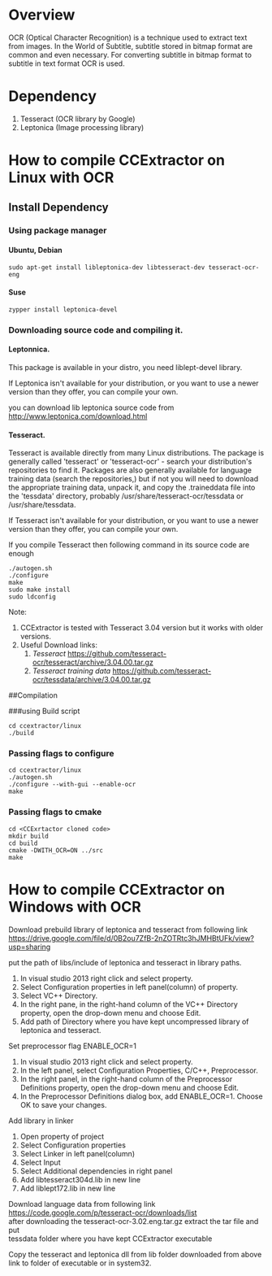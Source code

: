 # Overview
OCR (Optical Character Recognition) is a technique used to 
extract text from images. In the World of Subtitle, subtitle stored 
in bitmap format are common and even necessary. For converting subtitle 
in bitmap format to subtitle in text format OCR is used.

# Dependency
1. Tesseract (OCR library by Google)
2. Leptonica (Image processing library)

# How to compile CCExtractor on Linux with OCR

## Install Dependency

### Using package manager 
#### Ubuntu, Debian
```
sudo apt-get install libleptonica-dev libtesseract-dev tesseract-ocr-eng
```
#### Suse
```
zypper install leptonica-devel
```

### Downloading source code and compiling it.

#### Leptonnica.
This package is available in your distro, you need liblept-devel library.

If Leptonica isn't available for your distribution, or you want to use a newer version
 than they offer, you can compile your own.

you can download lib leptonica source code from  http://www.leptonica.com/download.html

#### Tesseract.
Tesseract is available directly from many Linux distributions. The package is generally
 called 'tesseract' or 'tesseract-ocr' - search your distribution's repositories to
 find it. Packages are also generally available for language training data (search the
 repositories,) but if not you will need to download the appropriate training data,
 unpack it, and copy the .traineddata file into the 'tessdata' directory, probably
 /usr/share/tesseract-ocr/tessdata or /usr/share/tessdata.

If Tesseract isn't available for your distribution, or you want to use a newer version
 than they offer, you can compile your own.

If you compile Tesseract then following command in its source code are enough
```
./autogen.sh
./configure
make
sudo make install
sudo ldconfig
```

Note: 
1. CCExtractor is tested with Tesseract 3.04 version but it works with older versions. 
2. Useful Download links:
    1. *Tesseract*  https://github.com/tesseract-ocr/tesseract/archive/3.04.00.tar.gz
    2. *Tesseract training data* https://github.com/tesseract-ocr/tessdata/archive/3.04.00.tar.gz


##Compilation

###using Build script
```
cd ccextractor/linux
./build
```

### Passing flags to configure
```
cd ccextractor/linux
./autogen.sh
./configure --with-gui --enable-ocr
make
```

### Passing flags to cmake
```
cd <CCExrtactor cloned code>
mkdir build
cd build
cmake -DWITH_OCR=ON ../src
make
```



How to compile CCExtractor on Windows with OCR
===============================================

Download prebuild library of leptonica and tesseract from following link  
https://drive.google.com/file/d/0B2ou7ZfB-2nZOTRtc3hJMHBtUFk/view?usp=sharing  

put the path of libs/include of leptonica and tesseract in library paths.  
1. In visual studio 2013 right click <Project> and select property.
2. Select Configuration properties in left panel(column) of property.
3. Select VC++ Directory.
4. In the right pane, in the right-hand column of the VC++ Directory property, open the drop-down menu and choose Edit.
5. Add path of Directory where you have kept uncompressed library of leptonica and tesseract.


Set preprocessor flag ENABLE_OCR=1  
1. In visual studio 2013 right click <Project> and select property.
2. In the left panel, select Configuration Properties, C/C++, Preprocessor.
3. In the right panel, in the right-hand column of the Preprocessor Definitions property, open the drop-down menu and choose Edit.
4. In the Preprocessor Definitions dialog box, add ENABLE_OCR=1. Choose OK to save your changes.

Add library in linker
1. Open property of project
2. Select Configuration properties
3. Select Linker in left panel(column)
4. Select Input
5. Select Additional dependencies in right panel
6. Add libtesseract304d.lib in new line
7. Add liblept172.lib in new line

Download language data from following link  
https://code.google.com/p/tesseract-ocr/downloads/list  
after downloading the tesseract-ocr-3.02.eng.tar.gz extract the tar file and put  
tessdata folder where you have kept CCExtractor executable  

Copy the tesseract and leptonica dll from lib folder downloaded from above link to folder of executable or in system32.
